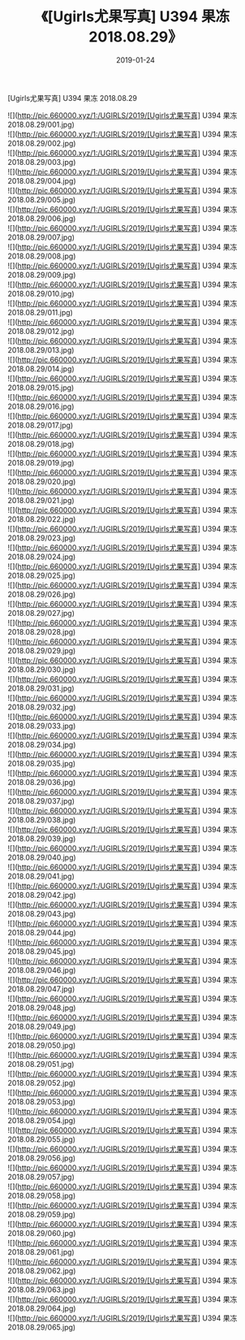 ﻿---
layout: post
title:  《[Ugirls尤果写真] U394 果冻 2018.08.29》
date:   2019-01-24
img: http://pic.660000.xyz/1:/UGIRLS/2019/[Ugirls尤果写真] U394 果冻 2018.08.29/000.jpg
categories: [美女, 清纯, 唯美]
---

[Ugirls尤果写真] U394 果冻 2018.08.29

 ![](http://pic.660000.xyz/1:/UGIRLS/2019/[Ugirls尤果写真] U394 果冻 2018.08.29/001.jpg) <br>![](http://pic.660000.xyz/1:/UGIRLS/2019/[Ugirls尤果写真] U394 果冻 2018.08.29/002.jpg) <br>![](http://pic.660000.xyz/1:/UGIRLS/2019/[Ugirls尤果写真] U394 果冻 2018.08.29/003.jpg) <br>![](http://pic.660000.xyz/1:/UGIRLS/2019/[Ugirls尤果写真] U394 果冻 2018.08.29/004.jpg) <br>![](http://pic.660000.xyz/1:/UGIRLS/2019/[Ugirls尤果写真] U394 果冻 2018.08.29/005.jpg) <br>![](http://pic.660000.xyz/1:/UGIRLS/2019/[Ugirls尤果写真] U394 果冻 2018.08.29/006.jpg) <br>![](http://pic.660000.xyz/1:/UGIRLS/2019/[Ugirls尤果写真] U394 果冻 2018.08.29/007.jpg) <br>![](http://pic.660000.xyz/1:/UGIRLS/2019/[Ugirls尤果写真] U394 果冻 2018.08.29/008.jpg) <br>![](http://pic.660000.xyz/1:/UGIRLS/2019/[Ugirls尤果写真] U394 果冻 2018.08.29/009.jpg) <br>![](http://pic.660000.xyz/1:/UGIRLS/2019/[Ugirls尤果写真] U394 果冻 2018.08.29/010.jpg) <br>![](http://pic.660000.xyz/1:/UGIRLS/2019/[Ugirls尤果写真] U394 果冻 2018.08.29/011.jpg) <br>![](http://pic.660000.xyz/1:/UGIRLS/2019/[Ugirls尤果写真] U394 果冻 2018.08.29/012.jpg) <br>![](http://pic.660000.xyz/1:/UGIRLS/2019/[Ugirls尤果写真] U394 果冻 2018.08.29/013.jpg) <br>![](http://pic.660000.xyz/1:/UGIRLS/2019/[Ugirls尤果写真] U394 果冻 2018.08.29/014.jpg) <br>![](http://pic.660000.xyz/1:/UGIRLS/2019/[Ugirls尤果写真] U394 果冻 2018.08.29/015.jpg) <br>![](http://pic.660000.xyz/1:/UGIRLS/2019/[Ugirls尤果写真] U394 果冻 2018.08.29/016.jpg) <br>![](http://pic.660000.xyz/1:/UGIRLS/2019/[Ugirls尤果写真] U394 果冻 2018.08.29/017.jpg) <br>![](http://pic.660000.xyz/1:/UGIRLS/2019/[Ugirls尤果写真] U394 果冻 2018.08.29/018.jpg) <br>![](http://pic.660000.xyz/1:/UGIRLS/2019/[Ugirls尤果写真] U394 果冻 2018.08.29/019.jpg) <br>![](http://pic.660000.xyz/1:/UGIRLS/2019/[Ugirls尤果写真] U394 果冻 2018.08.29/020.jpg) <br>![](http://pic.660000.xyz/1:/UGIRLS/2019/[Ugirls尤果写真] U394 果冻 2018.08.29/021.jpg) <br>![](http://pic.660000.xyz/1:/UGIRLS/2019/[Ugirls尤果写真] U394 果冻 2018.08.29/022.jpg) <br>![](http://pic.660000.xyz/1:/UGIRLS/2019/[Ugirls尤果写真] U394 果冻 2018.08.29/023.jpg) <br>![](http://pic.660000.xyz/1:/UGIRLS/2019/[Ugirls尤果写真] U394 果冻 2018.08.29/024.jpg) <br>![](http://pic.660000.xyz/1:/UGIRLS/2019/[Ugirls尤果写真] U394 果冻 2018.08.29/025.jpg) <br>![](http://pic.660000.xyz/1:/UGIRLS/2019/[Ugirls尤果写真] U394 果冻 2018.08.29/026.jpg) <br>![](http://pic.660000.xyz/1:/UGIRLS/2019/[Ugirls尤果写真] U394 果冻 2018.08.29/027.jpg) <br>![](http://pic.660000.xyz/1:/UGIRLS/2019/[Ugirls尤果写真] U394 果冻 2018.08.29/028.jpg) <br>![](http://pic.660000.xyz/1:/UGIRLS/2019/[Ugirls尤果写真] U394 果冻 2018.08.29/029.jpg) <br>![](http://pic.660000.xyz/1:/UGIRLS/2019/[Ugirls尤果写真] U394 果冻 2018.08.29/030.jpg) <br>![](http://pic.660000.xyz/1:/UGIRLS/2019/[Ugirls尤果写真] U394 果冻 2018.08.29/031.jpg) <br>![](http://pic.660000.xyz/1:/UGIRLS/2019/[Ugirls尤果写真] U394 果冻 2018.08.29/032.jpg) <br>![](http://pic.660000.xyz/1:/UGIRLS/2019/[Ugirls尤果写真] U394 果冻 2018.08.29/033.jpg) <br>![](http://pic.660000.xyz/1:/UGIRLS/2019/[Ugirls尤果写真] U394 果冻 2018.08.29/034.jpg) <br>![](http://pic.660000.xyz/1:/UGIRLS/2019/[Ugirls尤果写真] U394 果冻 2018.08.29/035.jpg) <br>![](http://pic.660000.xyz/1:/UGIRLS/2019/[Ugirls尤果写真] U394 果冻 2018.08.29/036.jpg) <br>![](http://pic.660000.xyz/1:/UGIRLS/2019/[Ugirls尤果写真] U394 果冻 2018.08.29/037.jpg) <br>![](http://pic.660000.xyz/1:/UGIRLS/2019/[Ugirls尤果写真] U394 果冻 2018.08.29/038.jpg) <br>![](http://pic.660000.xyz/1:/UGIRLS/2019/[Ugirls尤果写真] U394 果冻 2018.08.29/039.jpg) <br>![](http://pic.660000.xyz/1:/UGIRLS/2019/[Ugirls尤果写真] U394 果冻 2018.08.29/040.jpg) <br>![](http://pic.660000.xyz/1:/UGIRLS/2019/[Ugirls尤果写真] U394 果冻 2018.08.29/041.jpg) <br>![](http://pic.660000.xyz/1:/UGIRLS/2019/[Ugirls尤果写真] U394 果冻 2018.08.29/042.jpg) <br>![](http://pic.660000.xyz/1:/UGIRLS/2019/[Ugirls尤果写真] U394 果冻 2018.08.29/043.jpg) <br>![](http://pic.660000.xyz/1:/UGIRLS/2019/[Ugirls尤果写真] U394 果冻 2018.08.29/044.jpg) <br>![](http://pic.660000.xyz/1:/UGIRLS/2019/[Ugirls尤果写真] U394 果冻 2018.08.29/045.jpg) <br>![](http://pic.660000.xyz/1:/UGIRLS/2019/[Ugirls尤果写真] U394 果冻 2018.08.29/046.jpg) <br>![](http://pic.660000.xyz/1:/UGIRLS/2019/[Ugirls尤果写真] U394 果冻 2018.08.29/047.jpg) <br>![](http://pic.660000.xyz/1:/UGIRLS/2019/[Ugirls尤果写真] U394 果冻 2018.08.29/048.jpg) <br>![](http://pic.660000.xyz/1:/UGIRLS/2019/[Ugirls尤果写真] U394 果冻 2018.08.29/049.jpg) <br>![](http://pic.660000.xyz/1:/UGIRLS/2019/[Ugirls尤果写真] U394 果冻 2018.08.29/050.jpg) <br>![](http://pic.660000.xyz/1:/UGIRLS/2019/[Ugirls尤果写真] U394 果冻 2018.08.29/051.jpg) <br>![](http://pic.660000.xyz/1:/UGIRLS/2019/[Ugirls尤果写真] U394 果冻 2018.08.29/052.jpg) <br>![](http://pic.660000.xyz/1:/UGIRLS/2019/[Ugirls尤果写真] U394 果冻 2018.08.29/053.jpg) <br>![](http://pic.660000.xyz/1:/UGIRLS/2019/[Ugirls尤果写真] U394 果冻 2018.08.29/054.jpg) <br>![](http://pic.660000.xyz/1:/UGIRLS/2019/[Ugirls尤果写真] U394 果冻 2018.08.29/055.jpg) <br>![](http://pic.660000.xyz/1:/UGIRLS/2019/[Ugirls尤果写真] U394 果冻 2018.08.29/056.jpg) <br>![](http://pic.660000.xyz/1:/UGIRLS/2019/[Ugirls尤果写真] U394 果冻 2018.08.29/057.jpg) <br>![](http://pic.660000.xyz/1:/UGIRLS/2019/[Ugirls尤果写真] U394 果冻 2018.08.29/058.jpg) <br>![](http://pic.660000.xyz/1:/UGIRLS/2019/[Ugirls尤果写真] U394 果冻 2018.08.29/059.jpg) <br>![](http://pic.660000.xyz/1:/UGIRLS/2019/[Ugirls尤果写真] U394 果冻 2018.08.29/060.jpg) <br>![](http://pic.660000.xyz/1:/UGIRLS/2019/[Ugirls尤果写真] U394 果冻 2018.08.29/061.jpg) <br>![](http://pic.660000.xyz/1:/UGIRLS/2019/[Ugirls尤果写真] U394 果冻 2018.08.29/062.jpg) <br>![](http://pic.660000.xyz/1:/UGIRLS/2019/[Ugirls尤果写真] U394 果冻 2018.08.29/063.jpg) <br>![](http://pic.660000.xyz/1:/UGIRLS/2019/[Ugirls尤果写真] U394 果冻 2018.08.29/064.jpg) <br>![](http://pic.660000.xyz/1:/UGIRLS/2019/[Ugirls尤果写真] U394 果冻 2018.08.29/065.jpg) <br>